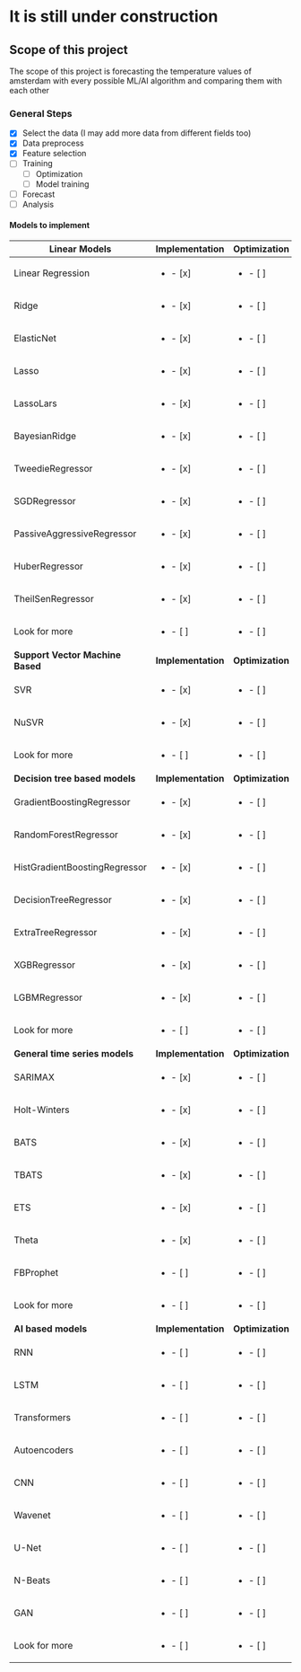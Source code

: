 # It is still under construction

## Scope of this project
The scope of this project is forecasting the temperature values of amsterdam with every possible ML/AI algorithm and comparing them with each other

### General Steps

- [X] Select the data (I may add more data from different fields too)
- [X] Data preprocess
- [X] Feature selection
- [ ] Training
	- [ ] Optimization
	- [ ] Model training
- [ ] Forecast
- [ ] Analysis

#### Models to implement


| Linear Models | Implementation | Optimization |
|---------------|----------------|--------------|
|Linear Regression|<ul><li>- [x] </li></ul>| <ul><li>- [ ] </li></ul>|
|Ridge|<ul><li>- [x] </li></ul>| <ul><li>- [ ] </li></ul>|
|ElasticNet|<ul><li>- [x] </li></ul>| <ul><li>- [ ] </li></ul>|
|Lasso|<ul><li>- [x] </li></ul>| <ul><li>- [ ] </li></ul>|
|LassoLars|<ul><li>- [x] </li></ul>| <ul><li>- [ ] </li></ul>|
|BayesianRidge|<ul><li>- [x] </li></ul>| <ul><li>- [ ] </li></ul>|
|TweedieRegressor|<ul><li>- [x] </li></ul>| <ul><li>- [ ] </li></ul>|
|SGDRegressor|<ul><li>- [x] </li></ul>| <ul><li>- [ ] </li></ul>|
|PassiveAggressiveRegressor|<ul><li>- [x] </li></ul>| <ul><li>- [ ] </li></ul>|
|HuberRegressor|<ul><li>- [x] </li></ul>| <ul><li>- [ ] </li></ul>|
|TheilSenRegressor|<ul><li>- [x] </li></ul>| <ul><li>- [ ] </li></ul>|
|Look for more|<ul><li>- [ ] </li></ul>| <ul><li>- [ ] </li></ul>|
| <b>Support Vector Machine Based</b> | <b>Implementation</b> | <b>Optimization</b> |
|SVR|<ul><li>- [x] </li></ul>| <ul><li>- [ ] </li></ul>|
|NuSVR|<ul><li>- [x] </li></ul>| <ul><li>- [ ] </li></ul>|
|Look for more|<ul><li>- [ ] </li></ul>| <ul><li>- [ ] </li></ul>|
| <b>Decision tree based models</b> | <b>Implementation</b> | <b>Optimization</b> |
|GradientBoostingRegressor|<ul><li>- [x] </li></ul>| <ul><li>- [ ] </li></ul>|
|RandomForestRegressor|<ul><li>- [x] </li></ul>| <ul><li>- [ ] </li></ul>|
|HistGradientBoostingRegressor|<ul><li>- [x] </li></ul>| <ul><li>- [ ] </li></ul>|
|DecisionTreeRegressor|<ul><li>- [x] </li></ul>| <ul><li>- [ ] </li></ul>|
|ExtraTreeRegressor|<ul><li>- [x] </li></ul>| <ul><li>- [ ] </li></ul>|
|XGBRegressor|<ul><li>- [x] </li></ul>| <ul><li>- [ ] </li></ul>|
|LGBMRegressor|<ul><li>- [x] </li></ul>| <ul><li>- [ ] </li></ul>|
|Look for more|<ul><li>- [ ] </li></ul>| <ul><li>- [ ] </li></ul>|
| <b>General time series models</b> | <b>Implementation</b> | <b>Optimization</b> |
|SARIMAX|<ul><li>- [x] </li></ul>| <ul><li>- [ ] </li></ul>|
|Holt-Winters|<ul><li>- [x] </li></ul>| <ul><li>- [ ] </li></ul>|
|BATS|<ul><li>- [x] </li></ul>| <ul><li>- [ ] </li></ul>|
|TBATS|<ul><li>- [x] </li></ul>| <ul><li>- [ ] </li></ul>|
|ETS|<ul><li>- [x] </li></ul>| <ul><li>- [ ] </li></ul>
|Theta|<ul><li>- [x] </li></ul>| <ul><li>- [ ] </li></ul>
|FBProphet|<ul><li>- [ ] </li></ul>| <ul><li>- [ ] </li></ul>
|Look for more|<ul><li>- [ ] </li></ul>| <ul><li>- [ ] </li></ul>
| <b>AI based models</b> | <b>Implementation</b> | <b>Optimization</b> |
|RNN|<ul><li>- [ ] </li></ul>| <ul><li>- [ ] </li></ul>
|LSTM|<ul><li>- [ ] </li></ul>| <ul><li>- [ ] </li></ul>
|Transformers|<ul><li>- [ ] </li></ul>| <ul><li>- [ ] </li></ul>
|Autoencoders|<ul><li>- [ ] </li></ul>| <ul><li>- [ ] </li></ul>
|CNN|<ul><li>- [ ] </li></ul>| <ul><li>- [ ] </li></ul>
|Wavenet|<ul><li>- [ ] </li></ul>| <ul><li>- [ ] </li></ul>
|U-Net|<ul><li>- [ ] </li></ul>| <ul><li>- [ ] </li></ul>
|N-Beats|<ul><li>- [ ] </li></ul>| <ul><li>- [ ] </li></ul>
|GAN|<ul><li>- [ ] </li></ul>| <ul><li>- [ ] </li></ul>
|Look for more|<ul><li>- [ ] </li></ul>| <ul><li>- [ ] </li></ul>
